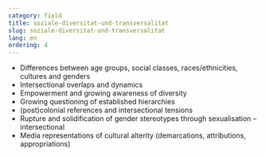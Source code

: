 ```yaml
---
category: field
title: soziale-diversitat-und-transversalitat
slug: soziale-diversitat-und-transversalitat
lang: en
ordering: 4
---
```

- Differences between age groups, social classes, races/ethnicities, cultures and genders
- Intersectional overlaps and dynamics
-	Empowerment and growing awareness of diversity
-	Growing questioning of established hierarchies
-	(post)colonial references and intersectional tensions
-	Rupture and solidification of gender stereotypes through sexualisation – intersectional
-	Media representations of cultural alterity (demarcations, attributions, appropriations)
